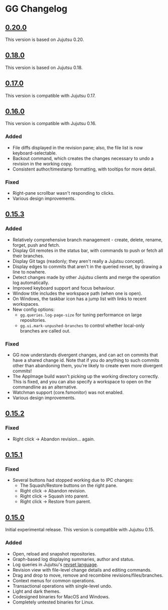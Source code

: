 # GG Changelog

## [0.20.0](releases/tag/v0.20.0) 
This version is based on Jujutsu 0.20.

## [0.18.0](releases/tag/v0.18.0) 
This version is based on Jujutsu 0.18.

## [0.17.0](releases/tag/v0.17.0) 
This version is compatible with Jujutsu 0.17.

## [0.16.0](releases/tag/v0.16.0) 
This version is compatible with Jujutsu 0.16.

### Added
- File diffs displayed in the revision pane; also, the file list is now keyboard-selectable.
- Backout command, which creates the changes necessary to undo a revision in the working copy.
- Consistent author/timestamp formatting, with tooltips for more detail.

### Fixed
- Right-pane scrollbar wasn't responding to clicks.
- Various design improvements. 

## [0.15.3](releases/tag/v0.15.3)

### Added
- Relatively comprehensive branch management - create, delete, rename, forget, push and fetch.
- Display Git remotes in the status bar, with commands to push or fetch all their branches.
- Display Git tags (readonly; they aren't really a Jujutsu concept).
- Display edges to commits that aren't in the queried revset, by drawing a line to nowhere.
- Detect changes made by other Jujutsu clients and merge the operation log automatically.
- Improved keyboard support and focus behaviour.
- Window title includes the workspace path (when one is open).
- On Windows, the taskbar icon has a jump list with links to recent workspaces.
- New config options:
  * `gg.queries.log-page-size` for tuning performance on large repositories.
  * `gg.ui.mark-unpushed-branches` to control whether local-only branches are called out.

### Fixed 
- GG now understands divergent changes, and can act on commits that have a shared change id. 
  Note that if you do anything to such commits other than abandoning them, you're likely to 
  create even more divergent commits!
- The AppImage build wasn't picking up the working directory correctly. This is fixed, and 
  you can also specify a workspace to open on the commandline as an alternative.
- Watchman support (core.fsmonitor) was not enabled.
- Various design improvements.

## [0.15.2](releases/tag/v0.15.2)

### Fixed
- Right click -> Abandon revision... again.

## [0.15.1](releases/tag/v0.15.1)

### Fixed
- Several buttons had stopped working due to IPC changes:
  * The Squash/Restore buttons on the right pane.
  * Right click -> Abandon revision.
  * Right click -> Squash into parent.
  * Right click -> Restore from parent.

## [0.15.0](releases/tag/v0.15.0)
Initial experimental release. This version is compatible with Jujutsu 0.15.

### Added
- Open, reload and snapshot repositories.
- Graph-based log displaying summaries, author and status.
- Log queries in Jujutsu's [revset language](https://martinvonz.github.io/jj/latest/revsets/).
- Revision view with file-level change details and editing commands.
- Drag and drop to move, remove and recombine revisions/files/branches.
- Context menus for common operations.
- Transactional operations with single-level undo.
- Light and dark themes.
- Codesigned binaries for MacOS and Windows.
- Completely untested binaries for Linux.
